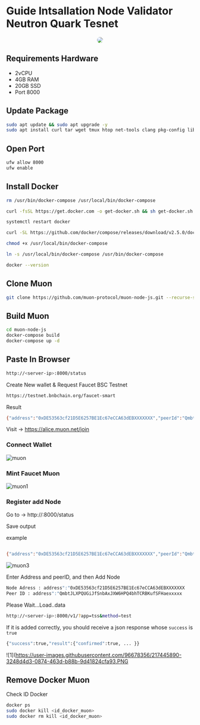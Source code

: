 
# Guide Intsallation Node Validator Neutron Quark Tesnet


<p align="center">
  <img style="margin: auto; border-radius: 50%;" src="https://user-images.githubusercontent.com/65535542/213711680-fd483b03-6635-4f4d-8156-a1a8be79a126.png">
</p>

## Requirements Hardware

- 2vCPU 
- 4GB RAM 
- 20GB SSD
- Port 8000

## Update Package

```bash
sudo apt update && sudo apt upgrade -y
sudo apt install curl tar wget tmux htop net-tools clang pkg-config libssl-dev jq build-essential git make ncdu docker-compose -y
```

## Open Port

```bash
ufw allow 8000
ufw enable
```

## Install Docker 
```bash
rm /usr/bin/docker-compose /usr/local/bin/docker-compose
```
```bash
curl -fsSL https://get.docker.com -o get-docker.sh && sh get-docker.sh
```
```bash
systemctl restart docker
```
```bash
curl -SL https://github.com/docker/compose/releases/download/v2.5.0/docker-compose-linux-x86_64 -o /usr/local/bin/docker-compose
```
```bash
chmod +x /usr/local/bin/docker-compose
```
```bash
ln -s /usr/local/bin/docker-compose /usr/bin/docker-compose
```
```bash
docker --version
```

## Clone Muon

```bash
git clone https://github.com/muon-protocol/muon-node-js.git --recurse-submodules --branch testnet
```

## Build Muon

```bash
cd muon-node-js
docker-compose build
docker-compose up -d
```

## Paste In Browser
```bash
http://<server-ip>:8000/status
```
Create New wallet & Request Faucet BSC Testnet
```bash
https://testnet.bnbchain.org/faucet-smart
```
Result
```bash
{"address":"0xDE53563cf21D5E6257BE1Ec67eCCA63dEBXXXXXXX","peerId":"QmbtJLXPQUGiJfSnbAxJXW6HPQ4bhTCRBKufSFHaexxxxx","managerContract":{"network":"bsctest","address":"0x2efB53c11FC935f6114B3fC37AaFa6a76B263a4E"},"shield":{"enable":false,"apps":[]},"addedToNetwork":false}
```

Visit -> https://alice.muon.net/join 
### Connect Wallet

![muon](https://user-images.githubusercontent.com/65535542/213710107-ee12c47a-692f-4131-a782-8ad295dd87dd.png)

### Mint Faucet Muon

![muon1](https://user-images.githubusercontent.com/65535542/213710401-cb58f64d-5c07-4edf-986e-bef31a6d21d1.png)


### Register add Node

Go to -> http://<server-ip>:8000/status

Save output

example
```bash

{"address":"0xDE53563cf21D5E6257BE1Ec67eCCA63dEBXXXXXXX","peerId":"QmbtJLXPQUGiJfSnbAxJXW6HPQ4bhTCRBKufSFHaexxxxx","managerContract":{"network":"bsctest","address":"0x2efB53c11FC935f6114B3fC37AaFa6a76B263a4E"},"shield":{"enable":false,"apps":[]},"addedToNetwork":false}
```
  
![muon3](https://user-images.githubusercontent.com/65535542/213770172-54cd5744-506a-4eb8-a666-47e8f74dac3d.png)
  
Enter Address and peerID, and then Add Node
```bash
Node Adress : address":"0xDE53563cf21D5E6257BE1Ec67eCCA63dEBXXXXXXX
Peer ID : address":"QmbtJLXPQUGiJfSnbAxJXW6HPQ4bhTCRBKufSFHaexxxxx
```
  
Please Wait...Load..data
```bash
http://<server-ip>:8000/v1/?app=tss&method=test
```

If it is added correctly, you should receive a json response whose `success` is `true`
```bash
{"success":true,"result":{"confirmed":true, ... }}
```

![1](https://user-images.githubusercontent.com/96678356/217445890-3248d4d3-0874-463d-b88b-9d41824cfa93.PNG


## Remove Docker Muon

Check ID Docker
```bash
docker ps 
sudo docker kill <id_docker_muon>
sudo docker rm kill <id_docker_muon>
```

